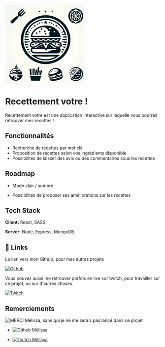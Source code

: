 <img alt="Logo du site" src="https://github.com/S0urc3k0d/recettement-votre/blob/main/src/assets/images/_61aff0cc-28c9-4432-9bcb-0fbebd130f75.jpeg?raw=true" width="256"/>

# Recettement votre !

Recettement votre est une application interactive sur laquelle vous pourrez retrouver mes recettes !


## Fonctionnalités

- Recherche de recettes par mot clé
- Proposition de recettes selon vos ingrédients disponible
- Possibilités de laisser des avis ou des commentaires sous les recettes


## Roadmap

- Mode clair / sombre

- Possibilités de proposer ses améliorations sur les recettes


## Tech Stack

**Client:** React, SASS

**Server:** Node, Express, MongoDB


## 🔗 Links
Le lien vers mon Github, pour mes autres projets 

[![Github](https://img.shields.io/badge/Github-000?style=for-the-badge&logo=github&logoColor=white)](https://github.com/s0urc3k0d)

Vous pouvez aussi me retrouver parfois en live sur twitch, pour travailler sur ce projet, ou sur d'autres choses

[![Twitch](https://img.shields.io/badge/Twitch-6441A5?style=for-the-badge&logo=twitch&logoColor=white)](https://www.twitch.tv/lantredesilver)

## Remerciements

![MERCI](https://img.shields.io/badge/Merci-FF0000?style=for-the-badge&logo=undertale&logoColor=white)
Mélissa, sans qui je ne me serais pas lancé dans ce projet 

- [![Github Mélissa](https://img.shields.io/badge/Son_Github-000?style=for-the-badge&logo=github&logoColor=white)](https://github.com/melissafgr)

- [![Twitch Mélissa](https://img.shields.io/badge/Sa_Chaine_Twitch-6441A5?style=for-the-badge&logo=twitch&logoColor=white)](https://www.twitch.tv/wenyn)

